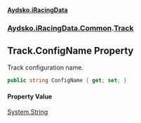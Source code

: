 #### [Aydsko.iRacingData](index.md 'index')
### [Aydsko.iRacingData.Common](index.md#Aydsko.iRacingData.Common 'Aydsko.iRacingData.Common').[Track](Track.md 'Aydsko.iRacingData.Common.Track')

## Track.ConfigName Property

Track configuration name.

```csharp
public string ConfigName { get; set; }
```

#### Property Value
[System.String](https://docs.microsoft.com/en-us/dotnet/api/System.String 'System.String')